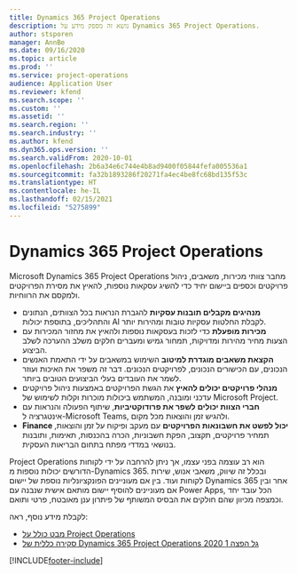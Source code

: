```yaml
---
title: Dynamics 365 Project Operations
description: נושא זה מספק מידע על Dynamics 365 Project Operations.
author: stsporen
manager: AnnBe
ms.date: 09/16/2020
ms.topic: article
ms.prod: ''
ms.service: project-operations
audience: Application User
ms.reviewer: kfend
ms.search.scope: ''
ms.custom: ''
ms.assetid: ''
ms.search.region: ''
ms.search.industry: ''
ms.author: kfend
ms.dyn365.ops.version: ''
ms.search.validFrom: 2020-10-01
ms.openlocfilehash: 2b6a34e6c744e4b8ad9400f05844fefa005536a1
ms.sourcegitcommit: fa32b1893286f20271fa4ec4be8fc68bd135f53c
ms.translationtype: HT
ms.contentlocale: he-IL
ms.lasthandoff: 02/15/2021
ms.locfileid: "5275899"
---
```

# <a name="dynamics-365-project-operations"></a>Dynamics 365 Project Operations

Microsoft Dynamics 365 Project Operations מחבר צוותי מכירות, משאבים, ניהול פרויקטים וכספים ביישום יחיד כדי להשיג עסקאות נוספות, להאיץ את מסירת הפרויקטים ולמקסם את הרווחיות.

-   **מנהיגים מקבלים תובנות עסקיות** להגברת הנראות בכל הצוותים, הנתונים והתהליכים, בתוספת יכולות AI לקבלת החלטות עסקיות טובות ומהירות יותר.
-   **מכירות מופעלת** כדי לזכות בעסקאות נוספות ולהאיץ את מחזור המכירות עם הצעות מחיר מהירות ומדויקות, תמחור גמיש ומעברים חלקים משלב ההערכה לשלב הביצוע.
-   **הקצאת משאבים מוגדרת למיטוב** השימוש במשאבים על ידי התאמת האנשים הנכונים, עם הכישורים הנכונים, לפרויקטים הנכונים. דבר זה משפר את האיכות ועוזר לשמר את העובדים בעלי הביצועים הטובים ביותר.
-   **מנהלי פרויקטים יכולים להאיץ** את הגשת הפרויקטים באמצעות ניהול פרויקטים עדכני ומובנה, המשתמש ביכולות מוכרות וקלות לשימוש של Microsoft Project.
-   **חברי הצוות יכולים לשפר את פרודוקטיביות**, שיתוף הפעולה והנראות עם אינטגרציה ל-Microsoft Teams, ולהגיש זמן והוצאות מכל מקום.
-   **Finance יכול לפשט את חשבונאות הפרויקטים** עם מעקב ופיקוח על זמן והוצאות, תמחיר פרויקטים, תקצוב, הפקת חשבוניות, הכרה בהכנסות, תאימות, ותובנות בנושאי במדדי מפתח בתחום הבריאות העסקית.

Project Operations הוא רב עוצמה בפני עצמו, אך ניתן להרחבה על ידי לקוחות הדורשים יכולות נוספות מ-Dynamics 365. ובכלל זה שיווק, משאבי אנוש, שירות לקוחות ועוד. בין אם מעוניינים הפונקציונליות נוספת של יישום Dynamics 365 אחר ובין אם מעוניינים להוסיף יישום מותאם אישית שנבנה עם Power Apps, הכל עובד יחד וכמצפה מכיוון שהם חולקים את הבסיס המשותף של פיתרון ענן מאובטח, פרטי ותואם.

לקבלת מידע נוסף, ראה:

- [מבט כולל על Project Operations](https://dynamics.microsoft.com/en-us/project-operations/overview/)
- [סקירה כללית של Dynamics 365 Project Operations 2020 ‏‫גל הפצה 1](https://docs.microsoft.com/dynamics365-release-plan/2020wave1/dynamics365-project-operations/)



[!INCLUDE[footer-include](includes/footer-banner.md)]